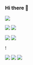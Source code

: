 ### Hi there 👋
<!-- Operative system -->
[](https://img.shields.io/static/v1?label=OS&message=Linux&color=important&style=flat&logo=linux)
![](https://img.shields.io/static/v1?label=OS&message=Windows&color=important&style=flat&logo=windows)
<!-- Programming languages -->
![](https://img.shields.io/static/v1?label=Code&message=Java&color=green&style=flat&logo=java)
![](https://img.shields.io/static/v1?label=Code&message=React&color=green&style=flat&logo=react)
<!-- Tools -->
![](https://img.shields.io/static/v1?label=Tools&message=MySQL&color=blue&style=flat&logo=mysql)
![](https://img.shields.io/static/v1?label=Tools&message=PostGreSQL&color=blue&style=flat&logo=postgresql)
<!-- Shell -->!
[](https://img.shields.io/static/v1?label=Shell&message=Bash&color=yellowgreem&style=flat&logo=gnubash)
<!-- Editors -->
![](https://img.shields.io/static/v1?label=Editor&message=Intellij&color=yellow&style=flat&logo=intellijidea)
![](https://img.shields.io/static/v1?label=Editor&message=Visual_Studio_Code&color=yellow&style=flat&logo=visualstudiocode)
![](https://img.shields.io/badge/language%20-visual%20studio-red)

<!--
**luigi989/luigi989** is a ✨ _special_ ✨ repository because its `README.md` (this file) appears on your GitHub profile.

Here are some ideas to get you started:

- 🔭 I’m currently working on ...
- 🌱 I’m currently learning ...
- 👯 I’m looking to collaborate on ...
- 🤔 I’m looking for help with ...
- 💬 Ask me about ...
- 📫 How to reach me: ...
- 😄 Pronouns: ...
- ⚡ Fun fact: ...
-->
